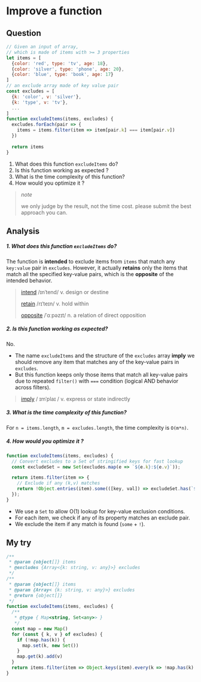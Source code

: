 # Improve a function

## Question

~~~js
// Given an input of array, 
// which is made of items with >= 3 properties
let items = [
  {color: 'red', type: 'tv', age: 18}, 
  {color: 'silver', type: 'phone', age: 20},
  {color: 'blue', type: 'book', age: 17}
] 
// an exclude array made of key value pair
const excludes = [ 
  {k: 'color', v: 'silver'}, 
  {k: 'type', v: 'tv'}, 
  ...
] 
function excludeItems(items, excludes) { 
  excludes.forEach(pair => { 
    items = items.filter(item => item[pair.k] === item[pair.v])
  })
 
  return items
}
~~~

1. What does this function `excludeItems` do?
2. Is this function working as expected ?
3. What is the time complexity of this function?
4. How would you optimize it ?

> *note*
>
> we only judge by the result, not the time cost. please submit the best approach you can.

## Analysis

##### 1. What does this function `excludeItems` do?

The function is **intended** to exclude items from `items` that match any `key:value` pair in `excludes`. However, it actually **retains** only the items that match all the specified key-value pairs, which is the **opposite** of the intended behavior.

> [intend](https://dict.youdao.com/result?word=intend&lang=en)  /ɪnˈtend/  v. design or destine
>
> [retain](https://dict.youdao.com/result?word=retain&lang=en)  /rɪˈteɪn/  v. hold within
>
> [opposite](https://dict.youdao.com/result?word=opposite&lang=en)  /ˈɑːpəzɪt/  n. a relation of direct opposition

##### 2. Is this function working as expected?

No.

- The name `excludeItems` and the structure of the `excludes` array **imply** we should remove any item that matches any of the key-value pairs in `excludes`.
- But this function keeps only those items that match all key-value pairs due to repeated `filter()` with `===` condition (logical AND behavior across filters).

> [imply](https://dict.youdao.com/result?word=imply&lang=en)  / ɪmˈplaɪ /  v. express or state indirectly

##### 3. What is the time complexity of this function?

For `n = items.length`, `m = excludes.length`, the time complexity is `O(m*n)`.

##### 4. How would you optimize it ?

~~~js
function excludeItems(items, excludes) {
  // Convert excludes to a Set of stringified keys for fast lookup
  const excludeSet = new Set(excludes.map(e => `${e.k}:${e.v}`));

  return items.filter(item => {
    // Exclude if any (k,v) matches
    return !Object.entries(item).some(([key, val]) => excludeSet.has(`${key}:${val}`));
  });
}
~~~

- We use a `Set` to allow O(1) lookup for key-value exclusion conditions.
- For each item, we check if any of its property matches an exclude pair.
- We exclude the item if any match is found (`some` + `!`).

## My try

~~~js
/**
 * @param {object[]} items
 * @excludes {Array<{k: string, v: any}>} excludes
 */
/**
 * @param {object[]} items
 * @param {Array< {k: string, v: any}>} excludes
 * @return {object[]}
 */
function excludeItems(items, excludes) {
  /**
   * @type { Map<string, Set<any>> }
   */
  const map = new Map()
  for (const { k, v } of excludes) {
    if (!map.has(k)) {
      map.set(k, new Set())
    }
    map.get(k).add(v)
  }
  return items.filter(item => Object.keys(item).every(k => !map.has(k) || !map.get(k).has(item[k])))
}
~~~


